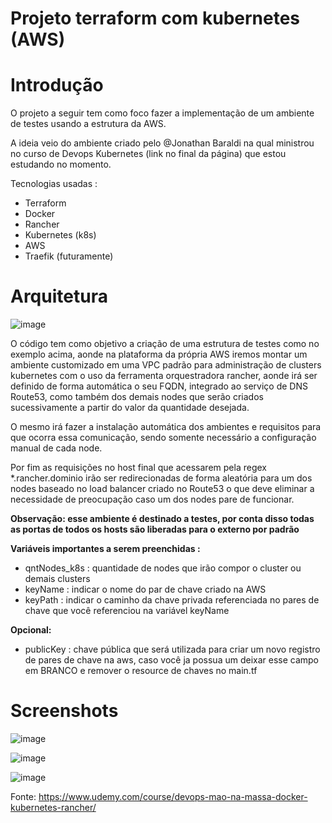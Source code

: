 # Projeto terraform com kubernetes (AWS)

# Introdução

O projeto a seguir tem como foco fazer a implementação de um ambiente de testes usando a estrutura da AWS.

A ideia veio do ambiente criado pelo @Jonathan Baraldi na qual ministrou no curso de Devops Kubernetes (link no final da página) que estou estudando no momento.

Tecnologias usadas :

- Terraform
- Docker
- Rancher
- Kubernetes (k8s)
- AWS
- Traefik (futuramente)


# Arquitetura

![image](https://user-images.githubusercontent.com/70732391/117558079-0a343d00-b050-11eb-94d6-3d17e79b474c.png)



O código tem como objetivo a criação de uma estrutura de testes como no exemplo acima, aonde na plataforma da própria AWS iremos montar um ambiente customizado em uma VPC padrão  para administração de clusters kubernetes com o uso da ferramenta orquestradora rancher, aonde irá ser definido de forma automática o seu FQDN, integrado ao serviço de DNS Route53, como também dos demais nodes que serão criados sucessivamente a partir do valor da quantidade desejada.

O mesmo irá fazer a instalação automática dos ambientes e requisitos para que ocorra essa comunicação, sendo somente necessário a configuração manual de cada node.

Por fim as requisições no host final que acessarem pela regex *.rancher.dominio irão ser redirecionadas de forma aleatória para um dos nodes baseado no load balancer criado no Route53 o que deve eliminar a necessidade de preocupação caso um dos nodes pare de funcionar.

<b>Observação: esse ambiente é destinado a testes, por conta disso todas as portas de todos os hosts são liberadas para o externo por padrão</b>


<b>Variáveis importantes a serem preenchidas :</b>

- qntNodes_k8s : quantidade de nodes que irão compor o cluster ou demais clusters
- keyName : indicar o nome do par de chave criado na AWS
- keyPath : indicar o caminho da chave privada referenciada no pares de chave que você referenciou na variável keyName

<b>Opcional:</b>

- publicKey : chave pública que será utilizada para criar um novo registro de pares de chave na aws, caso você ja possua um deixar esse campo em BRANCO e remover o resource de chaves no main.tf



# Screenshots

![image](https://user-images.githubusercontent.com/70732391/117558917-71a1bb00-b057-11eb-9e69-609ad91120a6.png)

![image](https://user-images.githubusercontent.com/70732391/117558924-867e4e80-b057-11eb-8df2-ed6b78edba5c.png)

![image](https://user-images.githubusercontent.com/70732391/117558933-8e3df300-b057-11eb-814c-458767071ae9.png)




Fonte: https://www.udemy.com/course/devops-mao-na-massa-docker-kubernetes-rancher/
